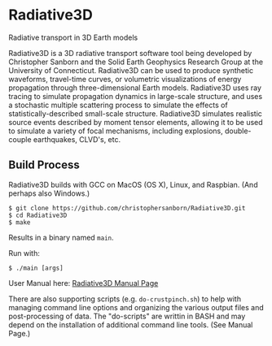 # Radiative3D
Radiative transport in 3D Earth models

Radiative3D is a 3D radiative transport software tool being developed by Christopher Sanborn and the Solid Earth Geophysics Research Group at the University of Connecticut. Radiative3D can be used to produce synthetic waveforms, travel-time curves, or volumetric visualizations of energy propagation through three-dimensional Earth models. Radiative3D uses ray tracing to simulate propagation dynamics in large-scale structure, and uses a stochastic multiple scattering process to simulate the effects of statistically-described small-scale structure. Radiative3D simulates realistic source events described by moment tensor elements, allowing it to be used to simulate a variety of focal mechanisms, including explosions, double-couple earthquakes, CLVD's, etc.

## Build Process

Radiative3D builds with GCC on MacOS (OS X), Linux, and Raspbian.  (And perhaps also Windows.)

```
$ git clone https://github.com/christophersanborn/Radiative3D.git
$ cd Radiative3D
$ make
```

Results in a binary named `main`.

Run with:

```
$ ./main [args]
```

User Manual here: [Radiative3D Manual Page](doc/MANUAL.md)

There are also supporting scripts (e.g. `do-crustpinch.sh`) to help with managing command line options and organizing the various output files and post-processing of data.  The "do-scripts" are writtin in BASH and may depend on the installation of additional command line tools.  (See Manual Page.)
